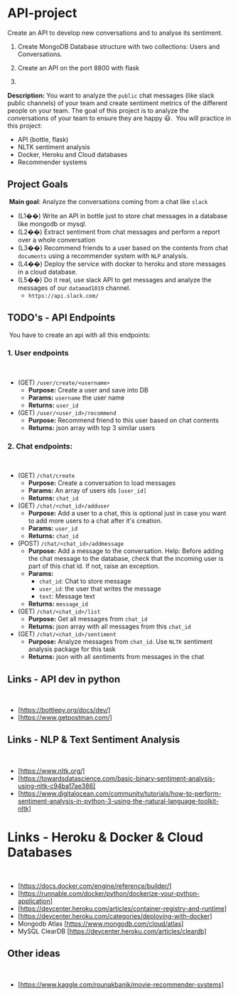 # API-project

Create an API to develop new conversations and to analyse its sentiment.

1. Create MongoDB Database structure with two collections: Users and Conversations. 

2. Create an API on the port 8800 with flask

3. 



**Description:** You want to analyze the `public` chat messages (like slack public channels) of your team and create sentiment metrics
of the different people on your team. The goal of this project is to analyze the conversations of your team
to ensure they are happy 😃.
​
You will practice in this project:
​
- API (bottle, flask)
- NLTK sentiment analysis
- Docker, Heroku and Cloud databases
- Recommender systems
​
## Project Goals
​
**Main goal**: Analyze the conversations coming from a chat like `slack`
​
- (L1��) Write an API in bottle just to store chat messages in a database like mongodb or mysql.
- (L2��) Extract sentiment from chat messages and perform a report over a whole conversation
- (L3��) Recommend friends to a user based on the contents from chat `documents` using a recommender system with `NLP` analysis.
- (L4��) Deploy the service with docker to heroku and store messages in a cloud database.
- (L5��) Do it real, use slack API to get messages and analyze the messages of our `datamad1019` channel.
  - `https://api.slack.com/`
​
## TODO's - API Endpoints
​
You have to create an api with all this endpoints:
​
### 1. User endpoints
​
- (GET) `/user/create/<username>`
  - **Purpose:** Create a user and save into DB
  - **Params:** `username` the user name
  - **Returns:** `user_id`
- (GET) `/user/<user_id>/recommend`
  - **Purpose:** Recommend friend to this user based on chat contents
  - **Returns:** json array with top 3 similar users
​
### 2. Chat endpoints:
​
- (GET) `/chat/create`
  - **Purpose:** Create a conversation to load messages
  - **Params:** An array of users ids `[user_id]`
  - **Returns:** `chat_id`
- (GET) `/chat/<chat_id>/adduser`
  - **Purpose:** Add a user to a chat, this is optional just in case you want to add more users to a chat after it's creation.
  - **Params:** `user_id`
  - **Returns:** `chat_id`
- (POST) `/chat/<chat_id>/addmessage`
  - **Purpose:** Add a message to the conversation. Help: Before adding the chat message to the database, check that the incoming user is part of this chat id. If not, raise an exception.
  - **Params:**
    - `chat_id`: Chat to store message
    - `user_id`: the user that writes the message
    - `text`: Message text
  - **Returns:** `message_id`
- (GET) `/chat/<chat_id>/list`
  - **Purpose:** Get all messages from `chat_id`
  - **Returns:** json array with all messages from this `chat_id`
- (GET) `/chat/<chat_id>/sentiment`
  - **Purpose:** Analyze messages from `chat_id`. Use `NLTK` sentiment analysis package for this task
  - **Returns:** json with all sentiments from messages in the chat
​
## Links - API dev in python
​
- [https://bottlepy.org/docs/dev/]
- [https://www.getpostman.com/]
​
## Links - NLP & Text Sentiment Analysis
​
- [https://www.nltk.org/]
- [https://towardsdatascience.com/basic-binary-sentiment-analysis-using-nltk-c94ba17ae386]
- [https://www.digitalocean.com/community/tutorials/how-to-perform-sentiment-analysis-in-python-3-using-the-natural-language-toolkit-nltk]
​
# Links - Heroku & Docker & Cloud Databases
​
- [https://docs.docker.com/engine/reference/builder/]
- [https://runnable.com/docker/python/dockerize-your-python-application]
- [https://devcenter.heroku.com/articles/container-registry-and-runtime]
- [https://devcenter.heroku.com/categories/deploying-with-docker]
- Mongodb Atlas [https://www.mongodb.com/cloud/atlas]
- MySQL ClearDB [https://devcenter.heroku.com/articles/cleardb]
​
## Other ideas
​
- [https://www.kaggle.com/rounakbanik/movie-recommender-systems]